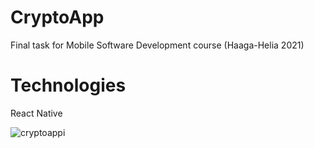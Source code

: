 # CryptoApp
Final task for Mobile Software Development course (Haaga-Helia 2021)

# Technologies
React Native


![cryptoappi](https://user-images.githubusercontent.com/75240697/156185324-7e98aeaa-b587-44e3-9d10-665644bdd184.gif)
